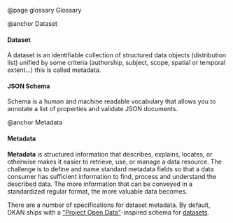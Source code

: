 @page glossary Glossary

@anchor Dataset
#### Dataset
A dataset is an identifiable collection of structured data objects (distribution list) unified by some criteria (authorship, subject, scope, spatial or temporal extent…) this is called metadata.

#### JSON Schema
Schema is a human and machine readable vocabulary that allows you to annotate a list of properties and validate JSON documents.

@anchor Metadata
#### Metadata
**Metadata** is structured information that describes, explains, locates, or otherwise makes it easier to retrieve, use, or manage a data resource. The challenge is to define and name standard metadata fields so that a data consumer has sufficient information to find, process and understand the described data. The more information that can be conveyed in a standardized regular format, the more valuable data becomes.

There are a number of specifications for dataset metadata. By default, DKAN ships with a ["Project Open Data"](https://project-open-data.cio.gov/v1.1/schema/)-inspired schema for [datasets](https://github.com/GetDKAN/dkan2/tree/master/schema).
